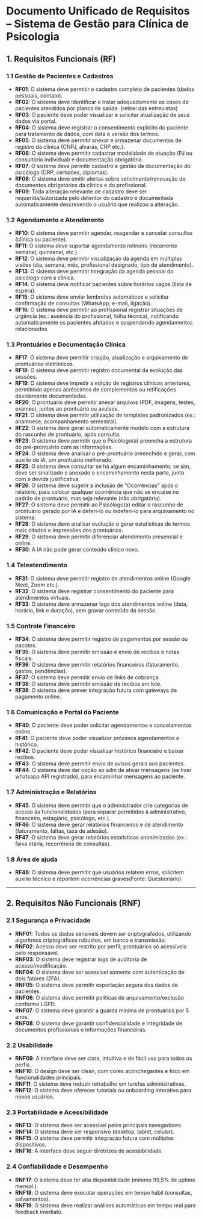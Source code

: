 # Documento Unificado de Requisitos – Sistema de Gestão para Clínica de Psicologia

## 1. Requisitos Funcionais (RF)

### 1.1 Gestão de Pacientes e Cadastros
- **RF01**: O sistema deve permitir o cadastro completo de pacientes (dados pessoais, contato).
- **RF02**: O sistema deve identificar e tratar adequadamente os casos de pacientes atendidos por planos de saúde. (retirei das entrevistas)
- **RF03**: O paciente deve poder visualizar e solicitar atualização de seus dados via portal.  
- **RF04**: O sistema deve registrar o consentimento explícito do paciente para tratamento de dados, com data e versão dos termos.  
- **RF05**: O sistema deve permitir anexar e armazenar documentos de registro da clínica (CNPJ, alvarás, CRP etc.).
- **RF06**: O sistema deve permitir cadastrar modalidade de atuação (PJ ou consultório individual) e documentação obrigatória.  
- **RF07**: O sistema deve permitir cadastro e gestão da documentação do psicólogo (CRP, certidões, diplomas).  
- **RF08**: O sistema deve emitir alertas sobre vencimento/renovação de documentos obrigatórios da clínica e do profissional.
- **RF09**: Toda alteração relevante de cadastro deve ser requerida/autorizada pelo detentor do cadastro e documentada automaticamente descrevendo o usuário que realizou a alteração.

### 1.2 Agendamento e Atendimento
- **RF10**: O sistema deve permitir agendar, reagendar e cancelar consultas (clínica ou paciente).  
- **RF11**: O sistema deve suportar agendamento rotineiro (recorrente semanal, quinzenal, etc.).  
- **RF12**: O sistema deve permitir visualização da agenda em múltiplas visões (dia, semana, mês, profissional designado, tipo de atendimento).  
- **RF13**: O sistema deve permitir integração da agenda pessoal do psicólogo com a clínica.  
- **RF14**: O sistema deve notificar pacientes sobre horários vagos (lista de espera).  
- **RF15**: O sistema deve enviar lembretes automáticos e solicitar confirmação de consultas (WhatsApp, e-mail, ligação).  
- **RF16**: O sistema deve permitir ao profissional registrar situações de urgência (ex.: ausência do profissional, falha técnica), notificando automaticamente os pacientes afetados e suspendendo agendamentos relacionados.

### 1.3 Prontuários e Documentação Clínica
- **RF17**: O sistema deve permitir criação, atualização e arquivamento de prontuários eletrônicos.  
- **RF18**: O sistema deve permitir registro documental da evolução das sessões.
- **RF19**: O sistema deve impedir a edição de registros clínicos anteriores, permitindo apenas acréscimos de complementos ou retificações devidamente documentadas.
- **RF20**: O prontuário deve permitir anexar arquivos (PDF, imagens, testes, exames), juntos ao prontuário ou avulsos.
- **RF21**: O sistema deve permitir utilização de templates padronizados (ex.: anamnese, acompanhamento semestral).  
- **RF22**: O sistema deve gerar automaticamente modelo com a estrutura do rascunho de prontuário, após consulta.  
- **RF23**: O sistema deve permitir que o Psicólogo(a) preencha a estrutura do pré-prontuário com as informações.  
- **RF24**: O sistema deve analisar o pré-prontuário preenchido e gerar, com auxílio de IA, um prontuário melhorado.  
- **RF25**: O sistema deve consultar se há algum encaminhamento; se sim, deve ser sinalizado e anexado o encaminhamento nesta parte, junto com a devida justificativa.  
- **RF26**: O sistema deve sugerir a inclusão de "Ocorrências" após o relatório, para colocar qualquer ocorrência que não se encaixe no padrão de prontuário, mas seja relevante (não obrigatória).  
- **RF27**: O sistema deve permitir ao Psicólogo(a) editar o rascunho de prontuário gerado por IA e deferi-lo ou indeferi-lo para arquivamento no sistema.  
- **RF28**: O sistema deve analisar evolução e gerar estatísticas de termos mais citados e impressões dos prontuários.  
- **RF29**: O sistema deve permitir diferenciar atendimento presencial e online.
- **RF30**: A IA não pode gerar conteúdo clínico novo.

### 1.4 Teleatendimento
- **RF31**: O sistema deve permitir registro de atendimentos online (Google Meet, Zoom etc.).  
- **RF32**: O sistema deve registrar consentimento do paciente para atendimentos virtuais.
- **RF33**: O sistema deve armazenar logs dos atendimentos online (data, horário, link e duração), sem gravar conteúdo da sessão.

### 1.5 Controle Financeiro
- **RF34**: O sistema deve permitir registro de pagamentos por sessão ou pacotes.  
- **RF35**: O sistema deve permitir emissão e envio de recibos e notas fiscais.  
- **RF36**: O sistema deve permitir relatórios financeiros (faturamento, gastos, pendências).  
- **RF37**: O sistema deve permitir envio de links de cobrança.  
- **RF38**: O sistema deve permitir emissão de recibos em lote.  
- **RF39**: O sistema deve prever integração futura com gateways de pagamento online.  

### 1.6 Comunicação e Portal do Paciente
- **RF40**: O paciente deve poder solicitar agendamentos e cancelamentos online.  
- **RF41**: O paciente deve poder visualizar próximos agendamentos e histórico.  
- **RF42**: O paciente deve poder visualizar histórico financeiro e baixar recibos.  
- **RF43**: O sistema deve permitir envio de avisos gerais aos pacientes.
- **RF44**: O sistema deve dar opção ao adm de ativar mensagens (se tiver whatsapp API registrado), para encaminhar mensagens ao paciente.

### 1.7 Administração e Relatórios
- **RF45**: O sistema deve permitir que o administrador crie categorias de acesso às funcionalidades (para separar permitidos à administrativo, financeiro, estagiário, psicólogo, etc.).  
- **RF46**: O sistema deve gerar relatórios financeiros e de atendimento (faturamento, faltas, taxa de adesão).  
- **RF47**: O sistema deve gerar relatórios estatísticos anonimizados (ex.: faixa etária, recorrência de consultas).

### 1.8 Área de ajuda
- **RF48**: O sistema deve permitir que usuários relatem erros, solicitem auxílio técnico e reportem ocorrências graves(Fonte: Questionário)

---

## 2. Requisitos Não Funcionais (RNF)

### 2.1 Segurança e Privacidade
- **RNF01**: Todos os dados sensíveis devem ser criptografados, utilizando algoritmos criptográficos robustos, em banco e transmissão.  
- **RNF02**: Acesso deve ser restrito por perfil; prontuários só acessíveis pelo responsável.  
- **RNF03**: O sistema deve registrar logs de auditoria de acesso/modificação.  
- **RNF04**: O sistema deve ser acessível somente com autenticação de dois fatores (2FA).  
- **RNF05**: O sistema deve permitir exportação segura dos dados de pacientes.  
- **RNF06**: O sistema deve permitir políticas de arquivamento/exclusão conforme LGPD.  
- **RNF07**: O sistema deve garantir a guarda mínima de prontuários por 5 anos.  
- **RNF08**: O sistema deve garantir confidencialidade e integridade de documentos profissionais e informações financeiras.  

### 2.2 Usabilidade
- **RNF09**: A interface deve ser clara, intuitiva e de fácil uso para todos os perfis.  
- **RNF10**: O design deve ser clean, com cores aconchegantes e foco em funcionalidades principais.  
- **RNF11**: O sistema deve reduzir retrabalho em tarefas administrativas.
- **RNF12**: O sistema deve oferecer tutoriais ou onboarding interativo para novos usuários.

### 2.3 Portabilidade e Acessibilidade
- **RNF13**: O sistema deve ser acessível pelos principais navegadores.  
- **RNF14**: O sistema deve ser responsivo (desktop, tablet, celular).  
- **RNF15**: O sistema deve permitir integração futura com múltiplos dispositivos.
- **RNF16**: A interface deve seguir diretrizes de acessibilidade

### 2.4 Confiabilidade e Desempenho
- **RNF17**: O sistema deve ter alta disponibilidade (mínimo 99,5% de uptime mensal.).  
- **RNF18**: O sistema deve executar operações em tempo hábil (consultas, salvamentos).  
- **RNF19**: O sistema deve realizar análises automáticas em tempo real para feedback imediato.  
```
